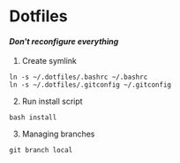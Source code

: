
# Dotfiles
#### _Don't reconfigure everything_

1. Create symlink

```
ln -s ~/.dotfiles/.bashrc ~/.bashrc
ln -s ~/.dotfiles/.gitconfig ~/.gitconfig
```

2. Run install script

```
bash install
```

3. Managing branches

```
git branch local
```

